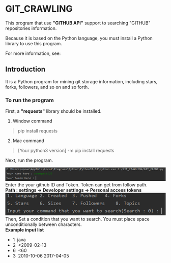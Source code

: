 # GIT_CRAWLING

This program that use <strong>"GITHUB API"</strong> support to searching "GITHUB" repositories information. 

Because it is based on the Python language, you must install a Python library to use this program. 

For more information, see:

## Introduction

It is a Python program for mining git storage information, including stars, forks, followers, and so on and so forth.

### To run the program

First, a <strong>"requests"</strong> library should be installed.

1. Window command
> pip install requests
2. Mac command
> [Your python3 version] -m pip install requests

Next, run the program.

<img src="images/starting.PNG" alt="Image Error" width="1000">
Enter the your github ID and Token. Token can get from follow path.<br /> 
<strong>Path : settings -> Developer settings -> Personal access tokens</strong>

<img src="images/condition.PNG" alt="Image Error" width="1000">
Then, Set a condition that you want to search. You must place space unconditionally between characters.<br />
<strong>Example input list</strong> <br />
<ul>
  <li>1&nbsp&nbspjava</li>
  <li>2&nbsp&nbsp<2009-02-13</li> 
  <li>6&nbsp&nbsp<60</li> 
  <li>3&nbsp&nbsp2010-10-06 2017-04-05</li> 
</ul>


